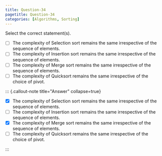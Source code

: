 ```yaml
---
title: Question-34
pagetitle: Question-34
categories: [Algorithms, Sorting]
---
```


Select the correct statement(s).

- [ ] The complexity of Selection sort remains the same irrespective of the sequence of elements.
- [ ] The complexity of Insertion sort remains the same irrespective of the sequence of elements.
- [ ] The complexity of Merge sort remains the same irrespective of the sequence of elements.
- [ ] The complexity of Quicksort remains the same irrespective of the choice of pivot.

::: {.callout-note title="Answer" collapse=true}

- [x] The complexity of Selection sort remains the same irrespective of the sequence of elements.
- [ ] The complexity of Insertion sort remains the same irrespective of the sequence of elements.
- [x] The complexity of Merge sort remains the same irrespective of the sequence of elements.
- [ ] The complexity of Quicksort remains the same irrespective of the choice of pivot.

:::
